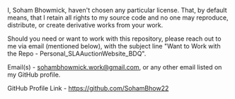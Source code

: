 I, Soham Bhowmick, haven't chosen any particular license. That, by default means, that I retain all rights to my source code and no one may reproduce, distribute, or create derivative works from your work.

Should you need or want to work with this repository, please reach out to me via email (mentioned below), with the subject line "Want to Work with the Repo - Personal_SLAAuctionWebsite_BDQ".

Email(s) -
  sohambhowmick.work@gmail.com, or any other email listed on my GitHub profile.
  
  
GitHub Profile Link -
  https://github.com/SohamBhow22
